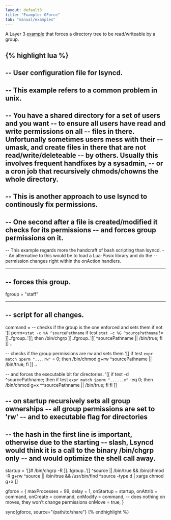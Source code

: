 ```yaml
---
layout: default3
title: "Example: GForce"
tab: "manual/examples"
---
```

A Layer 3 [example](..) that forces a directory tree to be read/writeable by a group.

{% highlight lua %}
-----
-- User configuration file for lsyncd.
-- 
-- This example refers to a common problem in unix. 
-- 
-- You have a shared directory for a set of users and you want
-- to ensure all users have read and write permissions on all
-- files in there. Unfortunally sometimes users mess with their 
-- umask, and create files in there that are not read/write/deleteable
-- by others. Usually this involves frequent handfixes by a sysadmin,
-- or a cron job that recursively chmods/chowns the whole directory.
--
-- This is another approach to use lsyncd to continously fix permissions.
-- 
-- One second after a file is created/modified it checks for its permissions 
-- and forces group permissions on it.
--
-- This example regards more the handcraft of bash scripting than lsyncd.
-- An alternative to this would be to load a Lua-Posix library and do the 
-- permission changes right within the onAction handlers.

----
-- forces this group.
--
fgroup = "staff"

-----
-- script for all changes.
--
command = 
-- checks if the group is the one enforced and sets them if not 
'[[
perm=`stat -c %A ^sourcePathname`
if test `stat -c %G ^sourcePathname` != ]]..fgroup..'[[; then
        /bin/chgrp ]]..fgroup..'[[ ^sourcePathname || /bin/true; 
fi 
]] ..

-- checks if the group permissions are rw and sets them 
'[[
if test `expr match $perm "....rw"` = 0; then 
        /bin/chmod g+rw ^sourcePathname || /bin/true; 
fi 
]] ..

-- and forces the executable bit for directories.
'[[
if test -d ^sourcePathname; then
        if test `expr match $perm "......x"` -eq 0; then 
                /bin/chmod g+x ^^sourcePathname || /bin/true;
        fi 
fi 
]]

-- on startup recursively sets all group ownerships
-- all group permissions are set to 'rw'
-- and to executable flag for directories
--
-- the hash in the first line is important, otherwise due to the starting
-- slash, Lsyncd would think it is a call to the binary /bin/chgrp only
-- and would optimize the shell call away.
-- 
startup = 
'[[#
/bin/chgrp -R ]]..fgroup..'[[ ^source || /bin/true &&
/bin/chmod -R g+rw ^source || /bin/true &&
/usr/bin/find ^source -type d | xargs chmod g+x 
]]

gforce = {
        maxProcesses = 99,
        delay        = 1,
        onStartup    = startup,
        onAttrib     = command,
        onCreate     = command,
        onModify     = command,
        -- does nothing on moves, they won't change permissions
        onMove       = true,
}

sync{gforce, source="/path/to/share"}
{% endhighlight %}
